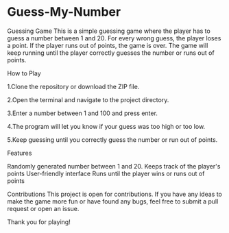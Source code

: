 # Guess-My-Number

Guessing Game
This is a simple guessing game where the player has to guess a number between 1 and 20. For every wrong guess, the player loses a point. If the player runs out of points, the game is over. The game will keep running until the player correctly guesses the number or runs out of points.

How to Play

1.Clone the repository or download the ZIP file.

2.Open the terminal and navigate to the project directory.

3.Enter a number between 1 and 100 and press enter.

4.The program will let you know if your guess was too high or too low.

5.Keep guessing until you correctly guess the number or run out of points.

Features

Randomly generated number between 1 and 20.
Keeps track of the player's points
User-friendly interface
Runs until the player wins or runs out of points

Contributions
This project is open for contributions. If you have any ideas to make the game more fun or have found any bugs, feel free to submit a pull request or open an issue.

Thank you for playing!
